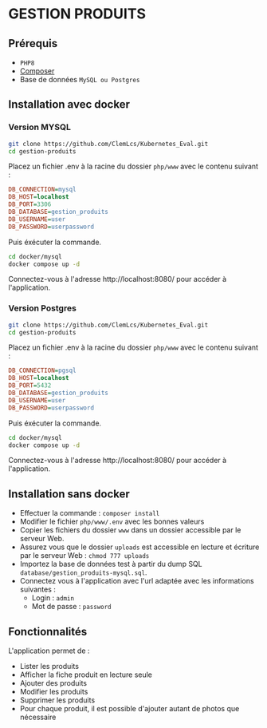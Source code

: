 # GESTION PRODUITS

## Prérequis
 * `PHP8`
 * [Composer](https://getcomposer.org/)
 * Base de données `MySQL ou Postgres`

## Installation avec docker
### Version MYSQL

```bash
git clone https://github.com/ClemLcs/Kubernetes_Eval.git
cd gestion-produits
```
Placez un fichier .env à la racine du dossier `php/www` avec le contenu suivant :

```ini
DB_CONNECTION=mysql
DB_HOST=localhost
DB_PORT=3306
DB_DATABASE=gestion_produits
DB_USERNAME=user
DB_PASSWORD=userpassword
```
Puis éxécuter la commande.
```bash
cd docker/mysql
docker compose up -d
```
Connectez-vous à l'adresse http://localhost:8080/ pour accéder à l'application.

### Version Postgres
```bash
git clone https://github.com/ClemLcs/Kubernetes_Eval.git
cd gestion-produits
```
Placez un fichier .env à la racine du dossier `php/www` avec le contenu suivant :
```ini
DB_CONNECTION=pgsql
DB_HOST=localhost
DB_PORT=5432
DB_DATABASE=gestion_produits
DB_USERNAME=user
DB_PASSWORD=userpassword
```
Puis éxécuter la commande.
```bash
cd docker/mysql
docker compose up -d
```
Connectez-vous à l'adresse http://localhost:8080/ pour accéder à l'application.

## Installation sans docker
- Effectuer la commande : `composer install`
- Modifier le fichier `php/www/.env` avec les bonnes valeurs
- Copier les fichiers du dossier `www` dans un dossier accessible par le serveur Web.
- Assurez vous que le dossier `uploads` est accessible en lecture et écriture par le serveur Web : `chmod 777 uploads`
- Importez la base de données test à partir du dump SQL `database/gestion_produits-mysql.sql`.
- Connectez vous à l'application avec l'url adaptée avec les informations suivantes :
    - Login : `admin`
    - Mot de passe : `password`

## Fonctionnalités
L'application permet de :
- Lister les produits
- Afficher la fiche produit en lecture seule
- Ajouter des produits
- Modifier les produits
- Supprimer les produits
- Pour chaque produit, il est possible d'ajouter autant de photos que nécessaire
